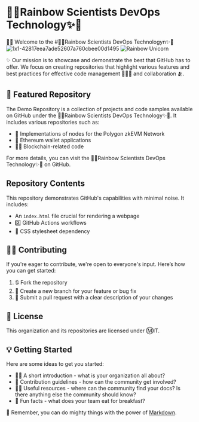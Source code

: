 # 🌈✨Rainbow Scientists DevOps Technology✨🌈

🙋‍♀️ Welcome to the #🌈✨Rainbow Scientists DevOps Technologyn✨🌈
![1x1-42817eea7ade52607a760cbee00d1495](https://github.com/user-attachments/assets/240fe66c-d817-4976-b886-8e6a59d71f40)
![Rainbow Unicorn](https://github.com/user-attachments/assets/4b014736-e027-4613-8650-5a0d46c842ec)

✨ Our mission is to showcase and demonstrate the best that GitHub has to offer. We focus on creating repositories that highlight various features and best practices for effective code management 👨🏽‍💼 and collaboration 🫂.

## 🍿 Featured Repository

The Demo Repository is a collection of projects and code samples available on GitHub under the 🌈✨Rainbow Scientists DevOps Technology✨🌈. It includes various repositories such as:
- 🦄 Implementations of nodes for the Polygon zkEVM Network
- 🔷 Ethereum wallet applications
- ⛓️‍💥 Blockchain-related code

For more details, you can visit the 🌈✨Rainbow Scientists DevOps Technology✨🌈 on GitHub.

## Repository Contents

This repository demonstrates GitHub's capabilities with minimal noise. It includes:
- An `index.html` file crucial for rendering a webpage
- 2️⃣ GitHub Actions workflows
- 🎼 CSS stylesheet dependency

## 👩‍💻 Contributing

If you're eager to contribute, we're open to everyone's input. Here’s how you can get started:
1. 🔃 Fork the repository
2. 🌿 Create a new branch for your feature or bug fix
3. 📝 Submit a pull request with a clear description of your changes

## 🪪 License

This organization and its repositories are licensed under Ⓜ️IT.

## 💡 Getting Started

Here are some ideas to get you started:
- 🙋‍♀️ A short introduction - what is your organization all about?
- 🌈 Contribution guidelines - how can the community get involved?
- 👩‍💻 Useful resources - where can the community find your docs? Is there anything else the community should know?
- 🍿 Fun facts - what does your team eat for breakfast?

🧙 Remember, you can do mighty things with the power of [Markdown](https://docs.github.com/github/writing-on-github/getting-started-with-writing-and-formatting-on-github/basic-writing-and-formatting-syntax).
